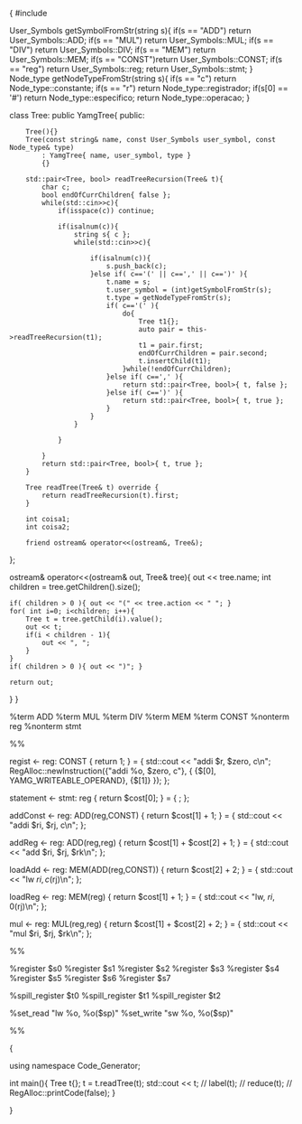 {
#include<iostream>

User_Symbols getSymbolFromStr(string s){
    if(s == "ADD")  return User_Symbols::ADD;
    if(s == "MUL")  return User_Symbols::MUL;
    if(s == "DIV")  return User_Symbols::DIV;
    if(s == "MEM")  return User_Symbols::MEM;
    if(s == "CONST")return User_Symbols::CONST;
    if(s == "reg")  return User_Symbols::reg;
                    return User_Symbols::stmt;
}
Node_type getNodeTypeFromStr(string s){
    if(s == "c")    return Node_type::constante;
    if(s == "r")    return Node_type::registrador;
    if(s[0] == '#') return Node_type::especifico;
                    return Node_type::operacao;
}

class Tree: public YamgTree<Tree>{
    public:

        Tree(){}
        Tree(const string& name, const User_Symbols user_symbol, const Node_type& type)
            : YamgTree{ name, user_symbol, type }
            {}

        std::pair<Tree, bool> readTreeRecursion(Tree& t){
            char c;
            bool endOfCurrChildren{ false };
            while(std::cin>>c){
                if(isspace(c)) continue;

                if(isalnum(c)){
                    string s{ c };
                    while(std::cin>>c){

                        if(isalnum(c)){
                            s.push_back(c);
                        }else if( c=='(' || c==',' || c==')' ){
                            t.name = s;
                            t.user_symbol = (int)getSymbolFromStr(s);
                            t.type = getNodeTypeFromStr(s);
                            if( c=='(' ){
                                do{
                                    Tree t1{};
                                    auto pair = this->readTreeRecursion(t1);
                                    t1 = pair.first;
                                    endOfCurrChildren = pair.second;
                                    t.insertChild(t1);
                                }while(!endOfCurrChildren);
                            }else if( c==',' ){
                                return std::pair<Tree, bool>{ t, false };
                            }else if( c==')' ){
                                return std::pair<Tree, bool>{ t, true };
                            }
                        }
                    }

                }

            }
            return std::pair<Tree, bool>{ t, true };
        }

        Tree readTree(Tree& t) override {
            return readTreeRecursion(t).first;
        }

        int coisa1;
        int coisa2;

        friend ostream& operator<<(ostream&, Tree&);

};

ostream& operator<<(ostream& out, Tree& tree){
    out << tree.name;
    int children = tree.getChildren().size();
    
    if( children > 0 ){ out << "(" << tree.action << " "; }
    for( int i=0; i<children; i++){
        Tree t = tree.getChild(i).value();
        out << t;
        if(i < children - 1){
            out << ", ";
        }
    }
    if( children > 0 ){ out << ")"; }
    
    return out;
}
}

%term ADD
%term MUL
%term DIV
%term MEM
%term CONST
%nonterm reg
%nonterm stmt

%%

regist <- reg: CONST { return 1; } = {
    std::cout << "addi $r, $zero, c\n";
    RegAlloc::newInstruction({"addi %o, $zero, c"}, { {$[0], YAMG_WRITEABLE_OPERAND}, {$[1]} });
};

statement <- stmt: reg { return $cost[0]; } = { ; };

addConst <- reg: ADD(reg,CONST) { return $cost[1] + 1; } = {
    std::cout << "addi $ri, $rj, c\n";
};

addReg <- reg: ADD(reg,reg) { return $cost[1] + $cost[2] + 1; } = {
    std::cout << "add $ri, $rj, $rk\n";
};

loadAdd <- reg: MEM(ADD(reg,CONST)) { return $cost[2] + 2; } = {
    std::cout << "lw $ri, c($rj)\n";
};

loadReg <- reg: MEM(reg) { return $cost[1] + 1; } = {
    std::cout << "lw, $ri, 0($rj)\n";
};

mul <- reg: MUL(reg,reg) { return $cost[1] + $cost[2] + 2; } = {
    std::cout << "mul $ri, $rj, $rk\n";
};

%%

%register $s0
%register $s1
%register $s2
%register $s3
%register $s4
%register $s5
%register $s6
%register $s7

%spill_register $t0
%spill_register $t1
%spill_register $t2

%set_read "lw %o, %o($sp)"
%set_write "sw %o, %o($sp)"

%%

{

using namespace Code_Generator;

int main(){
    Tree t{};
    t = t.readTree(t);
    std::cout << t;
    // label(t);
    // reduce(t);
    // RegAlloc::printCode(false);
}

}
